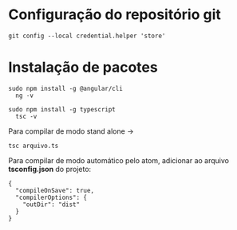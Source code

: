 
# Configuração do repositório git

```
git config --local credential.helper 'store'
```

# Instalação de pacotes

```
sudo npm install -g @angular/cli
  ng -v
```

```
sudo npm install -g typescript
  tsc -v
```

Para compilar de modo stand alone ->

```
tsc arquivo.ts
```

Para compilar de modo automático pelo atom, adicionar ao arquivo **tsconfig.json** do projeto:

```
{
  "compileOnSave": true,
  "compilerOptions": {
    "outDir": "dist"
  }
}
```
